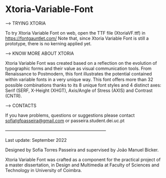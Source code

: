 # Xtoria-Variable-Font


--> TRYING XTORIA

To try Xtoria Variable Font on web, open the TTF file (XtoriaVF.ttf) in https://fontgauntlet.com/
Note that, since Xtoria Variable Font is still a prototype, there is no kerning applied yet.



--> KNOW MORE ABOUT XTORIA 

Xtoria Variable Font was created based on a reflection on the evolution of typographic forms and their value as visual communication tools.
From Renaissance to Postmodern, this font illustrates the potential contained within variable fonts in a very unique way. 
  This font oﬀers more than 32 possible combinations thanks to its 8 unique font styles and 4 distinct axes: Serif (SERF, X-Height (XHGT), Axis/Angle of Stress (AXIS) and Contrast (CNTR).


--> CONTACTS

  If you have problems, questions or suggestions please contact sofiatgfpasseira@gmail.com or passeira.student.dei.uc.pt
  
  
 ———————————————————————
 
 Last update: September 2022
 
 Designed by Sofia Torres Passeira and supervised by João Manuel Bicker.
 
 Xtoria Variable Font was crafted as a component for the practical project of a master dissertation, in Design and Multimedia at Faculty of Sciences 
 and Technology in University of Coimbra.
